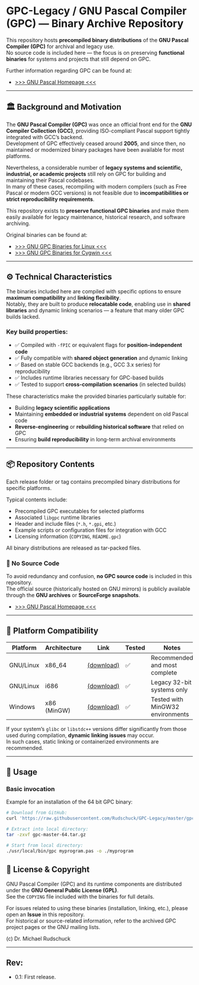 # GPC-Legacy /  GNU Pascal Compiler (GPC) — Binary Archive Repository

This repository hosts **precompiled binary distributions** of the **GNU Pascal Compiler (GPC)** for archival and legacy use.  
No source code is included here — the focus is on preserving **functional binaries** for systems and projects that still depend on GPC.


Further information regarding GPC can be found at:

* [>>> GNU Pascal Homepage <<<](https://www.gnu-pascal.de)


---

## 🏛️ Background and Motivation

The **GNU Pascal Compiler (GPC)** was once an official front end for the **GNU Compiler Collection (GCC)**, providing ISO-compliant Pascal support tightly integrated with GCC’s backend.  
Development of GPC effectively ceased around **2005**, and since then, no maintained or modernized binary packages have been available for most platforms.

Nevertheless, a considerable number of **legacy systems and scientific, industrial, or academic projects** still rely on GPC for building and maintaining their Pascal codebases.  
In many of these cases, recompiling with modern compilers (such as Free Pascal or modern GCC versions) is not feasible due to **incompatibilities or strict reproducibility requirements**.

This repository exists to **preserve functional GPC binaries** and make them easily available for legacy maintenance, historical research, and software archiving.


Original binaries can be found at:

* [>>> GNU GPC Binaries for Linux <<<](https://www.bndhep.net/Software/Pascal/Pascal.html)
* [>>> GNU GPC Binaries for Cygwin <<<](http://www.foyeh.org/gpc.htm)



---

## ⚙️ Technical Characteristics

The binaries included here are compiled with specific options to ensure **maximum compatibility** and **linking flexibility**.  
Notably, they are built to produce **relocatable code**, enabling use in **shared libraries** and dynamic linking scenarios — a feature that many older GPC builds lacked.

### Key build properties:
- ✅ Compiled with `-fPIC` or equivalent flags for **position-independent code**  
- ✅ Fully compatible with **shared object generation** and dynamic linking  
- ✅ Based on stable GCC backends (e.g., GCC 3.x series) for reproducibility  
- ✅ Includes runtime libraries necessary for GPC-based builds  
- ✅ Tested to support **cross-compilation scenarios** (in selected builds)  

These characteristics make the provided binaries particularly suitable for:
- Building **legacy scientific applications**  
- Maintaining **embedded or industrial systems** dependent on old Pascal code  
- **Reverse-engineering** or **rebuilding historical software** that relied on GPC  
- Ensuring **build reproducibility** in long-term archival environments


---

## 📦 Repository Contents

Each release folder or tag contains precompiled binary distributions for specific platforms.

Typical contents include:
- Precompiled GPC executables for selected platforms  
- Associated `libgpc` runtime libraries
- Header and include files (`*.h`, `*.gpi`, etc.)
- Example scripts or configuration files for integration with GCC
- Licensing information (`COPYING`, `README.gpc`)


All binary distributions are released as tar-packed files.


### 🚫 No Source Code
To avoid redundancy and confusion, **no GPC source code** is included in this repository.  
The official source (historically hosted on GNU mirrors) is publicly available through the **GNU archives** or **SourceForge snapshots**.


* [>>> GNU Pascal Homepage <<<](https://www.gnu-pascal.de/gpc/h-index.html)

---

## 🧩 Platform Compatibility

| Platform | Architecture | Link | Tested | Notes |
|-----------|---------------|----------------|---------|--------|
| GNU/Linux     | x86_64      | [(download)](https://raw.githubusercontent.com/Rudschuck/GPC-Legacy/master/gpc-20070904-slc-6.5-64bit.tar.gz) | ✅ | Recommended and most complete |
| GNU/Linux     | i686        | [(download)](https://raw.githubusercontent.com/Rudschuck/GPC-Legacy/master/gpc-20070904-slc-3.0-32bit.tar.gz) | ✅ |  Legacy 32-bit systems only |
| Windows       | x86 (MinGW) | [(download)](https://raw.githubusercontent.com/Rudschuck/GPC-Legacy/master/gpc-20070904-windows-7-32bit.tar.gz)  | ✅ | Tested with MinGW32 environments |


If your system’s `glibc` or `libstdc++` versions differ significantly from those used during compilation, **dynamic linking issues** may occur.  
In such cases, static linking or containerized environments are recommended.

---

## 🧰 Usage

### Basic invocation



Example for an installation of the 64 bit GPC binary:

```bash
# Download from GitHub:
curl 'https://raw.githubusercontent.com/Rudschuck/GPC-Legacy/master/gpc-20070904-slc-6.5-64bit.tar.gz' --output gpc-master-64.tar.gz

# Extract into local directory:
tar -zxvf gpc-master-64.tar.gz

# Start from local directory:
./usr/local/bin/gpc myprogram.pas -o ./myprogram

```


## 📜 License & Copyright

GNU Pascal Compiler (GPC) and its runtime components are distributed under the **GNU General Public License (GPL)**.  
See the `COPYING` file included with the binaries for full details.


For issues related to using these binaries (installation, linking, etc.), please open an **Issue** in this repository.  
For historical or source-related information, refer to the archived GPC project pages or the GNU mailing lists.

(c) Dr. Michael Rudschuck
   

---

## Rev:
* 0.1: First release.
